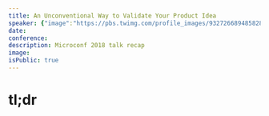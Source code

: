 ```yaml
---
title: An Unconventional Way to Validate Your Product Idea
speaker: {"image":"https://pbs.twimg.com/profile_images/932726689485828097/n86GsuLG.jpg","name":"Justin Jackson","title":"Founder, Transistor.fm","bioUrl":"http://www.microconf.com/starter/speakers/justin-jackson/","twitter":"mijustin","website":"https://justinjackson.ca","location":"Vernon, BC","description":"Internet stuntman ⚡️I run @megamaker and I'm building @transistorfm","verified":true}
date:
conference:
description: Microconf 2018 talk recap
image:
isPublic: true
---
```


# tl;dr
